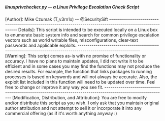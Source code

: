 

<h5>linuxprivchecker.py -- a Linux Privilege Escalation Check Script</h5>
[Author]: Mike Czumak (T_v3rn1x) -- @SecuritySift
-------------------------------------------------------------------------------------------------------------
Details]: 
This script is intended to be executed locally on a Linux box to enumerate basic system info and 
search for common privilege escalation vectors such as world writable files, misconfigurations, clear-text
passwords and applicable exploits. 
-------------------------------------------------------------------------------------------------------------
[Warning]:
This script comes as-is with no promise of functionality or accuracy.  I have no plans to maintain updates, 
I did not write it to be efficient and in some cases you may find the functions may not produce the desired 
results.  For example, the function that links packages to running processes is based on keywords and will 
not always be accurate.  Also, the exploit list included in this function will need to be updated over time. 
Feel free to change or improve it any way you see fit.
-------------------------------------------------------------------------------------------------------------   
[Modification, Distribution, and Attribution]:
You are free to modify and/or distribute this script as you wish.  I only ask that you maintain original
author attribution and not attempt to sell it or incorporate it into any commercial offering (as if it's 
worth anything anyway :)

